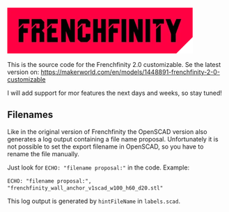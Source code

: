 ![Frenchfinity Logo](frenchfinity-logo.png)

This is the source code for the Frenchfinity 2.0 customizable. Se the latest version
on: https://makerworld.com/en/models/1448891-frenchfinity-2-0-customizable

I will add support for mor features the next days and weeks, so stay tuned!

## Filenames

Like in the original version of Frenchfinity the OpenSCAD version also generates a log output containing a file name
proposal. Unfortunately it is not possible to set the export filename in OpenSCAD, so you have to rename the file
manually.

Just look for `ECHO: "filename proposal:"` in the code. Example:

```
ECHO: "filename proposal:", "frenchfinity_wall_anchor_v1scad_w100_h60_d20.stl"
```

This log output is generated by `hintFileName` in `labels.scad`. 
